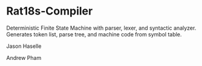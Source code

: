 # Rat18s-Compiler
Deterministic Finite State Machine with parser, lexer, and syntactic analyzer. Generates token list, parse tree, and machine code from symbol table.

Jason Haselle

Andrew Pham
